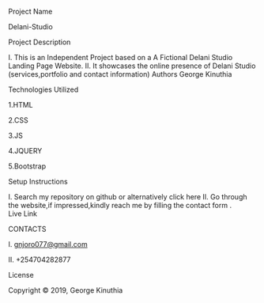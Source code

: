 Project Name

Delani-Studio

Project Description

I. This is an Independent Project based on a A Fictional Delani Studio Landing Page Website.
II. It showcases the online presence of Delani Studio (services,portfolio and contact information)
Authors
George Kinuthia

Technologies Utilized

1.HTML

2.CSS

3.JS

4.JQUERY

5.Bootstrap


Setup Instructions

I. Search my repository on github or alternatively click here
II. Go through the website,if impressed,kindly reach me by filling the contact form .         
Live Link


CONTACTS

I. gnjoro077@gmail.com

II. +254704282877

License

Copyright © 2019, George Kinuthia
